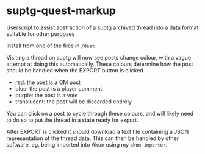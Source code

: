 # suptg-quest-markup
Userscript to assist abstraction of a suptg archived thread into a data format suitable for other purposes

Install from one of the files in `/dest`

Visiting a thread on suptg will now see posts change colour, with a vague attempt at doing this automatically.
These colours determine how the post should be handled when the EXPORT button is clicked.

- red: the post is a QM post
- blue: the post is a player comment
- purple: the post is a vote
- translucent: the post will be discarded entirely

You can click on a post to cycle through these colours, and will likely need to do so to put the thread in a state ready for export.

After EXPORT is clicked it should download a text file containing a JSON representation of the thread data.
This can then be handled by other software, eg. being imported into Akun using my `akun-importer`.
